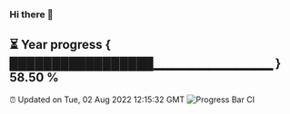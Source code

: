 ### Hi there 👋
⏳ Year progress { █████████████████▁▁▁▁▁▁▁▁▁▁▁▁▁ } 58.50 %
---
⏰ Updated on Tue, 02 Aug 2022 12:15:32 GMT
![Progress Bar CI](https://github.com/Moyi321/Moyi321/workflows/Progress%20Bar%20CI/badge.svg)
